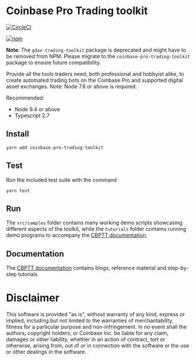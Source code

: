 # Coinbase Pro Trading toolkit

[![CircleCI](https://circleci.com/gh/coinbase/coinbase-pro-trading-toolkit.svg?style=svg)](https://circleci.com/gh/coinbase/coinbase-pro-trading-toolkit)
<!-- ⛔️ AUTO-GENERATED-CONTENT:START (VERSIONBADGE) -->
[![npm](https://img.shields.io/badge/npm-v0.4.0-green.svg)](https://www.npmjs.com/package/coinbase-pro-trading-toolkit)
<!-- ⛔️ AUTO-GENERATED-CONTENT:END -->

**Note**: The `gdax-trading-toolkit` package is deprecated and might have to be removed from NPM. Please migrate to the `coinbase-pro-trading-toolkit` package to ensure future compatibility.

Provide all the tools traders need, both professional and hobbyist alike, to create automated trading bots on the
Coinbase Pro and supported digital asset exchanges. Note: Node 7.6 or above is required.

Recommended:
* Node 9.4 or above
* Typescript 2.7


## Install
    yarn add coinbase-pro-trading-toolkit

## Test
 Run the included test suite with the command

    yarn test

## Run

The `src/samples` folder contains many working demo scripts showcasing different aspects of the toolkit, while the `tutorials` folder
contains running demo programs to accompany the [CBPTT documentation](https://coinbase.github.io/coinbase-pro-trading-toolkit/).

## Documentation

The [CBPTT documentation](https://coinbase.github.io/coinbase-pro-trading-toolkit/) contains blogs, reference material and step-by-step tutorials

# Disclaimer

This software is provided "as is", without warranty of any kind, express or
implied, including but not limited to the warranties of merchantability,
fitness for a particular purpose and non-infringement. In no event shall the
authors, copyright holders, or Coinbase Inc. be liable for any claim, damages or other
liability, whether in an action of contract, tort or otherwise, arising from,
out of or in connection with the software or the use or other dealings in the
software.
